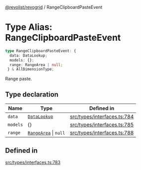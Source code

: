 [@revolist/revogrid](README.md) / RangeClipboardPasteEvent

# Type Alias: RangeClipboardPasteEvent

```ts
type RangeClipboardPasteEvent: {
  data: DataLookup;
  models: {};
  range: RangeArea | null;
 } & AllDimensionType;
```

Range paste.

## Type declaration

| Name | Type | Defined in |
| ------ | ------ | ------ |
| `data` | [`DataLookup`](TypeAlias.DataLookup.md) | [src/types/interfaces.ts:784](https://github.com/revolist/revogrid/blob/477507f867ff98f395e0119897545945e222b246/src/types/interfaces.ts#L784) |
| `models` | \{\} | [src/types/interfaces.ts:785](https://github.com/revolist/revogrid/blob/477507f867ff98f395e0119897545945e222b246/src/types/interfaces.ts#L785) |
| `range` | [`RangeArea`](TypeAlias.RangeArea.md) \| `null` | [src/types/interfaces.ts:788](https://github.com/revolist/revogrid/blob/477507f867ff98f395e0119897545945e222b246/src/types/interfaces.ts#L788) |

## Defined in

[src/types/interfaces.ts:783](https://github.com/revolist/revogrid/blob/477507f867ff98f395e0119897545945e222b246/src/types/interfaces.ts#L783)
